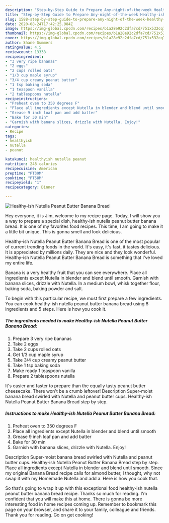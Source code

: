 ```yaml
---
description: "Step-by-Step Guide to Prepare Any-night-of-the-week Healthy-ish Nutella Peanut Butter Banana Bread"
title: "Step-by-Step Guide to Prepare Any-night-of-the-week Healthy-ish Nutella Peanut Butter Banana Bread"
slug: 1588-step-by-step-guide-to-prepare-any-night-of-the-week-healthy-ish-nutella-peanut-butter-banana-bread
date: 2020-08-24T17:42:25.984Z
image: https://img-global.cpcdn.com/recipes/b1a28e92c2dfa7cd/751x532cq70/healthy-ish-nutella-peanut-butter-banana-bread-recipe-main-photo.jpg
thumbnail: https://img-global.cpcdn.com/recipes/b1a28e92c2dfa7cd/751x532cq70/healthy-ish-nutella-peanut-butter-banana-bread-recipe-main-photo.jpg
cover: https://img-global.cpcdn.com/recipes/b1a28e92c2dfa7cd/751x532cq70/healthy-ish-nutella-peanut-butter-banana-bread-recipe-main-photo.jpg
author: Shane Summers
ratingvalue: 4.5
reviewcount: 13338
recipeingredient:
- "3 very ripe bananas"
- "2 eggs"
- "2 cups rolled oats"
- "1/3 cup maple syrup"
- "3/4 cup creamy peanut butter"
- "1 tsp baking soda"
- "1 teaspoon vanilla"
- "2 tablespoons nutella"
recipeinstructions:
- "Preheat oven to 350 degrees F"
- "Place all ingredients except Nutella in blender and blend until smooth"
- "Grease 9 inch loaf pan and add batter"
- "Bake for 30 min"
- "Garnish with banana slices, drizzle with Nutella. Enjoy!"
categories:
- Recipe
tags:
- healthyish
- nutella
- peanut

katakunci: healthyish nutella peanut 
nutrition: 248 calories
recipecuisine: American
preptime: "PT39M"
cooktime: "PT58M"
recipeyield: "1"
recipecategory: Dinner

---
```



![Healthy-ish Nutella Peanut Butter Banana Bread](https://img-global.cpcdn.com/recipes/b1a28e92c2dfa7cd/751x532cq70/healthy-ish-nutella-peanut-butter-banana-bread-recipe-main-photo.jpg)

Hey everyone, it is Jim, welcome to my recipe page. Today, I will show you a way to prepare a special dish, healthy-ish nutella peanut butter banana bread. It is one of my favorites food recipes. This time, I am going to make it a little bit unique. This is gonna smell and look delicious.

Healthy-ish Nutella Peanut Butter Banana Bread is one of the most popular of current trending foods in the world. It's easy, it's fast, it tastes delicious. It is appreciated by millions daily. They are nice and they look wonderful. Healthy-ish Nutella Peanut Butter Banana Bread is something that I've loved my entire life.

Banana is a very healthy fruit that you can see everywhere. Place all ingredients except Nutella in blender and blend until smooth. Garnish with banana slices, drizzle with Nutella. In a medium bowl, whisk together flour, baking soda, baking powder and salt.


To begin with this particular recipe, we must first prepare a few ingredients. You can cook healthy-ish nutella peanut butter banana bread using 8 ingredients and 5 steps. Here is how you cook it.

<!--inarticleads1-->

##### The ingredients needed to make Healthy-ish Nutella Peanut Butter Banana Bread:

1. Prepare 3 very ripe bananas
1. Take 2 eggs
1. Take 2 cups rolled oats
1. Get 1/3 cup maple syrup
1. Take 3/4 cup creamy peanut butter
1. Take 1 tsp baking soda
1. Make ready 1 teaspoon vanilla
1. Prepare 2 tablespoons nutella


It&#39;s easier and faster to prepare than the equally tasty peanut butter cheesecake. There won&#39;t be a crumb leftover! Description Super-moist banana bread swirled with Nutella and peanut butter cups. Healthy-ish Nutella Peanut Butter Banana Bread step by step. 

<!--inarticleads2-->

##### Instructions to make Healthy-ish Nutella Peanut Butter Banana Bread:

1. Preheat oven to 350 degrees F
1. Place all ingredients except Nutella in blender and blend until smooth
1. Grease 9 inch loaf pan and add batter
1. Bake for 30 min
1. Garnish with banana slices, drizzle with Nutella. Enjoy!


Description Super-moist banana bread swirled with Nutella and peanut butter cups. Healthy-ish Nutella Peanut Butter Banana Bread step by step. Place all ingredients except Nutella in blender and blend until smooth. Since my original Banana Bread recipe calls for almond butter, I thought, why not swap it with my Homemade Nutella and add a. Here is how you cook that. 

So that's going to wrap it up with this exceptional food healthy-ish nutella peanut butter banana bread recipe. Thanks so much for reading. I'm confident that you will make this at home. There is gonna be more interesting food in home recipes coming up. Remember to bookmark this page on your browser, and share it to your family, colleague and friends. Thank you for reading. Go on get cooking!
